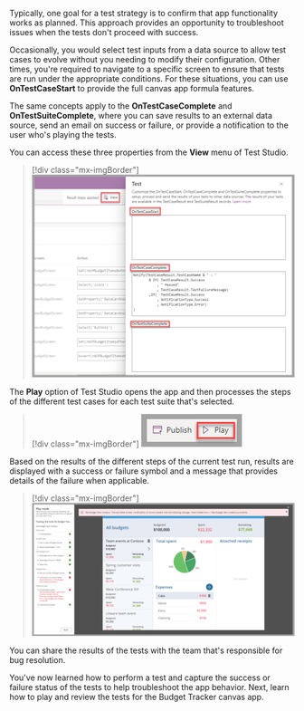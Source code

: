 Typically, one goal for a test strategy is to confirm that app functionality works as planned. This approach provides an opportunity to troubleshoot issues when the tests don't proceed with success.

Occasionally, you would select test inputs from a data source to allow test cases to evolve without you needing to modify their configuration. Other times, you're required to navigate to a specific screen to ensure that tests are run under the appropriate conditions. For these situations, you can use **OnTestCaseStart** to provide the full canvas app formula features.

The same concepts apply to the **OnTestCaseComplete** and **OnTestSuiteComplete**, where you can save results to an external data source, send an email on success or failure, or provide a notification to the user who's playing the tests.

You can access these three properties from the **View** menu of Test Studio.

> [!div class="mx-imgBorder"]
> [![Screenshot of the View menu and the On Test Case Start, On Test Case Complete, and On Test Suite Complete properties in the Test pane.](../media/test-properties.png)](../media/test-properties.png#lightbox)

The **Play** option of Test Studio opens the app and then processes the steps of the different test cases for each test suite that's selected.

> [!div class="mx-imgBorder"]
> [![Screenshot of the Play option in Test Studio.](../media/play.png)](../media/play.png#lightbox)

Based on the results of the different steps of the current test run, results are displayed with a success or failure symbol and a message that provides details of the failure when applicable.

> [!div class="mx-imgBorder"]
> [![Screenshot of the Budget Tracker canvas app in test play mode.](../media/budget-tracker-play-mode.png)](../media/budget-tracker-play-mode.png#lightbox)

You can share the results of the tests with the team that's responsible for bug resolution.

You've now learned how to perform a test and capture the success or failure status of the tests to help troubleshoot the app behavior. Next, learn how to play and review the tests for the Budget Tracker canvas app.

